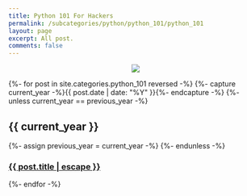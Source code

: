 ```yaml
---
title: Python 101 For Hackers
permalink: /subcategories/python/python_101/python_101
layout: page
excerpt: All post.
comments: false
---
```



<p align="center">
  <img src="https://www.codeitbro.com/wp-content/uploads/2020/07/funny-python-meme-9-write-10-lines-of-code.jpg" />
</p>


{%- for post in site.categories.python_101 reversed -%}
	  {%- capture current_year -%}{{ post.date | date: "%Y" }}{%- endcapture -%}
	  {%- unless current_year == previous_year -%}
	    <h2>{{ current_year }}</h2>
	    {%- assign previous_year = current_year -%}
	  {%- endunless -%}
	  <article class="post-item">
	    <h3 class="post-item-title">
	      <a href="{{ post.url }}">{{ post.title | escape }}</a>
	    </h3> 
	  </article>
{%- endfor -%}